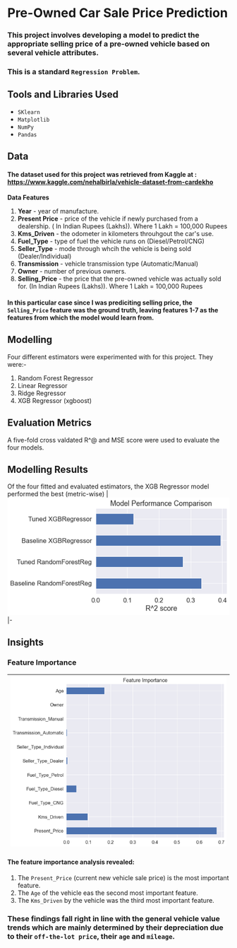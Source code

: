 # Pre-Owned Car Sale Price Prediction
### This project involves developing a model to predict the appropriate selling price of a pre-owned vehicle based on several vehicle attributes.
### This is a standard `Regression Problem`.

## Tools and Libraries Used
- `SKlearn`
- `Matplotlib`
- `NumPy`
- `Pandas`

## Data
#### The dataset used for this project was retrieved from Kaggle at : https://www.kaggle.com/nehalbirla/vehicle-dataset-from-cardekho

**Data Features**
1. **Year** - year of manufacture.
2. **Present Price** - price of the vehicle if newly purchased from a dealership. ( In Indian Rupees (Lakhs)). Where 1 Lakh = 100,000 Rupees
3. **Kms_Driven** - the odometer in kilometers throuhgout the car's use.
4. **Fuel_Type** - type of fuel the vehicle runs on (Diesel/Petrol/CNG)
5. **Seller_Type** - mode through whcih the vehicle is being sold (Dealer/Individual)
6. **Transmission** - vehicle transmission type (Automatic/Manual)
7. **Owner** - number of previous owners.
8. **Selling_Price** - the price that the pre-owned vehicle was actually sold for. (In Indian Rupees (Lakhs)). Where 1 Lakh = 100,000 Rupees

#### In this particular case since I was prediciting selling price, the `Selling_Price` feature was the ground truth, leaving features 1-7 as the features from which the model would learn from.

## Modelling
Four different estimators were experimented with for this project. They were:-
1. Random Forest Regressor
2. Linear Regressor
3. Ridge Regressor
4. XGB Regressor (xgboost)

## Evaluation Metrics
A five-fold cross valdated R^@ and MSE score were used to evaluate the four models.

## Modelling Results
Of the four fitted and evaluated estimators, the XGB Regressor model performed the best (metric-wise)
|![](img/model_comparison.png)
|-

## Insights
### Feature Importance
|![](img/feature_importance.png)
|-
#### The feature importance analysis revealed:
1. The `Present_Price` (current new vehicle sale price) is the most important feature.
2. The `Age` of the vehicle eas the second most important feature.  
3. The `Kms_Driven` by the vehicle was the third most important feature.

### These findings fall right in line with the general vehicle value trends which are mainly determined by their depreciation due to their `off-the-lot price`, their `age` and `mileage`.
